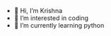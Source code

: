 - 👋 Hi, I’m Krishna
- 👀 I’m interested in coding
- 🌱 I’m currently learning python
<!---
ashishsinghpvt18/ashishsinghpvt18 is a ✨ special ✨ repository because its `README.md` (this file) appears on your GitHub profile.
You can click the Preview link to take a look at your changes.
--->
